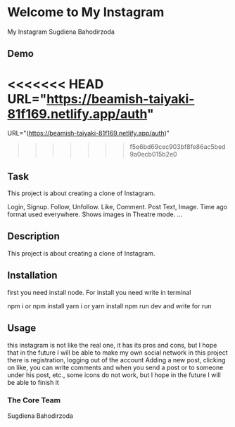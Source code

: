 # Welcome to My Instagram

My Instagram Sugdiena Bahodirzoda

## Demo

<<<<<<< HEAD
URL="https://beamish-taiyaki-81f169.netlify.app/auth"
=======
URL="(https://beamish-taiyaki-81f169.netlify.app/auth)"
>>>>>>> f5e6bd69cec903bf8fe86ac5bed9a0ecb015b2e0

## Task

This project is about creating a clone of Instagram.

Login, Signup.
Follow, Unfollow.
Like, Comment.
Post Text, Image.
Time ago format used everywhere.
Shows images in Theatre mode.
...

## Description

This project is about creating a clone of Instagram.

## Installation

first you need install node. For install you need write in terminal

npm i or npm install
yarn i or yarn install
npm run dev
and write for run

## Usage

this instagram is not like the real one, it has its pros and cons, but I hope that in the future I will be able to make my own social network in this project there is registration, logging out of the account Adding a new post, clicking on like, you can write comments and when you send a post or to someone under his post, etc., some icons do not work, but I hope in the future I will be able to finish it

### The Core Team

Sugdiena Bahodirzoda


